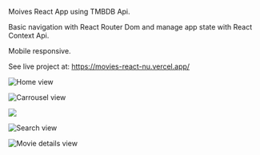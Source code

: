 Moives React App using TMBDB Api.

 Basic navigation with React Router Dom and manage app state with React Context Api.
 
 Mobile responsive.
 
 See live project at: https://movies-react-nu.vercel.app/
 
![Home view](https://user-images.githubusercontent.com/69378136/221325393-b6995f88-662a-4d87-a3dd-5bc58bf8cc61.png)

![Carrousel view](https://user-images.githubusercontent.com/69378136/221325500-3cab6c9d-183b-4004-87c2-925dd4466a84.png)

![](https://user-images.githubusercontent.com/69378136/221438620-b2fbc29e-ed33-4708-bc2e-96f15dafa10c.png)

![Search view](https://user-images.githubusercontent.com/69378136/221325434-6059135e-d816-4d25-8eee-c8a7a9133e7e.png)

![Movie details view](https://user-images.githubusercontent.com/69378136/221325468-c7b77d13-8693-44d5-9dda-782b9702a1fe.png)



